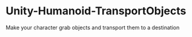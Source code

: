 # Unity-Humanoid-TransportObjects
Make your character grab objects and transport them to a destination
